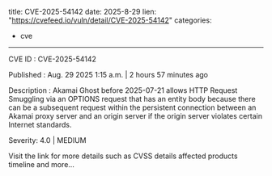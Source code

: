  
title: CVE-2025-54142
date: 2025-8-29
lien: "https://cvefeed.io/vuln/detail/CVE-2025-54142"
categories:
  - cve
---

CVE ID : CVE-2025-54142

Published :  Aug. 29
2025
1:15 a.m. | 2 hours
57 minutes ago

Description : Akamai Ghost before 2025-07-21 allows HTTP Request Smuggling via an OPTIONS request that has an entity body
because there can be a subsequent request within the persistent connection between an Akamai proxy server and an origin server
if the origin server violates certain Internet standards.

Severity: 4.0 | MEDIUM

Visit the link for more details
such as CVSS details
affected products
timeline
and more...
